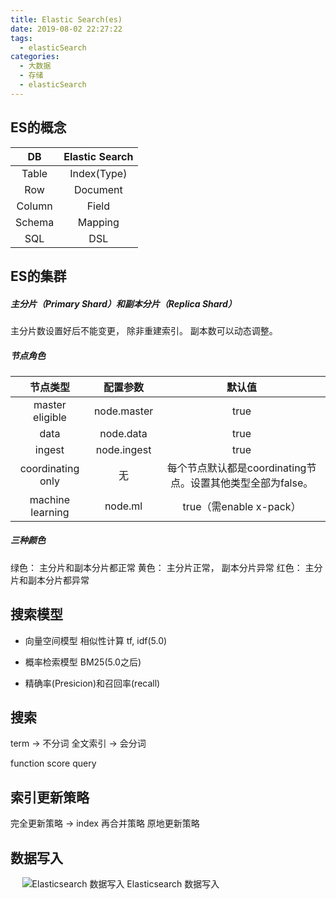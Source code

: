 ```yaml
---
title: Elastic Search(es)
date: 2019-08-02 22:27:22
tags: 
  - elasticSearch
categories:  
  - 大数据
  - 存储
  - elasticSearch
---
```


<p></p>
<!-- more -->

## ES的概念

DB| Elastic Search | 
:-:|:-:
Table|Index(Type)
Row|Document
Column|Field
Schema|Mapping
SQL| DSL


## ES的集群
##### 主分片（Primary Shard）和副本分片（Replica Shard）
主分片数设置好后不能变更， 除非重建索引。 
副本数可以动态调整。

##### 节点角色
节点类型| 配置参数 |  默认值
:-:|:-:| :-:
master eligible| node.master| true
data| node.data | true
ingest| node.ingest| true
coordinating only| 无| 每个节点默认都是coordinating节点。设置其他类型全部为false。
machine learning| node.ml | true（需enable x-pack）



##### 三种颜色
绿色： 主分片和副本分片都正常
黄色： 主分片正常， 副本分片异常 
红色： 主分片和副本分片都异常 

## 搜索模型 
+ 向量空间模型
相似性计算 tf, idf(5.0)   
+ 概率检索模型
BM25(5.0之后)  

+ 精确率(Presicion)和召回率(recall)
   

## 搜索
term -> 不分词
全文索引 ->  会分词

function score query

## 索引更新策略
完全更新策略 -> index 
再合并策略
原地更新策略

##  数据写入
<div style="text-align: center; width: 70%; height: 70%">

![Elasticsearch 数据写入](https://user-images.githubusercontent.com/5608425/65385405-d7491280-dd60-11e9-9a73-895afca03bb8.png)
Elasticsearch 数据写入
</div>

+ write：文档数据到内存缓存，并存到 translog
+ refresh：内存缓存中的文档数据，到文件缓存中的 segment 。此时可以被搜到
+ flush 是缓存中的 segment 文档数据写入到磁盘

##  geoip
<div style="text-align: center; width: 70%; height: 70%">
	
![elastic geoip](https://user-images.githubusercontent.com/5608425/64664368-8d6b4d00-d481-11e9-88bd-1b4cbf99379c.JPG) 
elastic geoip
</div>

## 参考
1. [Elasticsearch 数据写入原理](https://mp.weixin.qq.com/s/BSjA_TBuapPHrE4COCp9VA)




